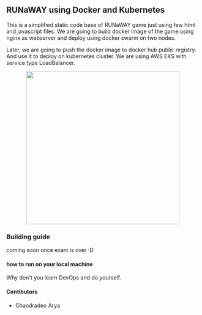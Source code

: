 ## RUNaWAY using Docker and Kubernetes
<!-- 
<h3 align="center">
RUNaWAY
</h3>
<p align="center">
 <a href="http://a639835ca735246ee841e2aecde1701c-1023464538.us-west-1.elb.amazonaws.com/">
  Play it now</a>
</p>


<p align="center">
 <a href="http://a3a321a1bb05748a8804cfdd8836be25-821292124.us-east-1.elb.amazonaws.com/">
  Play it now (backup link)</a>
</p> -->

This is a simplified static code base of RUNaWAY game just using few html and javascript files. We are going to build docker image of the game using nginx as webserver and deploy using docker swarm on two nodes.

Later, we are going to push the docker image to docker hub public registry. And use it to deploy on kubernetes cluster. We are using AWS EKS with service type LoadBalancer.

<p align="center">
  <img src = "https://github.com/chandradeoarya/RUNaWAY/blob/master/RUNaWAY.gif?raw=true" width=400>
</p>

### Building guide

coming soon once exam is over :D

#### how to run on your local machine

Why don't you learn DevOps and do yourself.

#### Contibutors

- Chandradeo Arya
